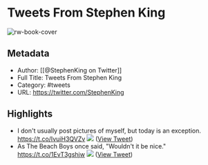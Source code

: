 # Tweets From Stephen King

![rw-book-cover](https://pbs.twimg.com/profile_images/378800000836981162/b683f7509ec792c3e481ead332940cdc.jpeg)

## Metadata
- Author: [[@StephenKing on Twitter]]
- Full Title: Tweets From Stephen King
- Category: #tweets
- URL: https://twitter.com/StephenKing

## Highlights
- I don't usually post pictures of myself, but today is an exception. https://t.co/IvuiH3QVZv
  ![](https://pbs.twimg.com/media/FMtUqAbXMAMPKF-.jpg) ([View Tweet](https://twitter.com/StephenKing/status/1498384503840067589))
- As The Beach Boys once said, "Wouldn't it be nice." https://t.co/1EvT3gshjw
  ![](https://pbs.twimg.com/media/EcBrOi7XsAYQgiI.jpg) ([View Tweet](https://twitter.com/StephenKing/status/1279140315526500355))
